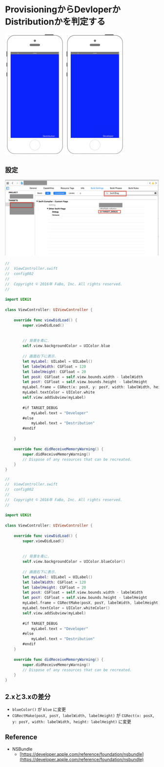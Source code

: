 # ProvisioningからDevloperかDistributionかを判定する　

![Preview config002](./img/config002.png)
![Preview config002_1](./img/config002_1.png)

## 設定

![Preview config002_2](./img/config002_2.png)

```swift fct_label="Swift 5.x/4.x/3.x"
//
//  ViewController.swift
//  config002
//
//  Copyright © 2016年 FaBo, Inc. All rights reserved.
//

import UIKit

class ViewController: UIViewController {
    
    override func viewDidLoad() {
        super.viewDidLoad()
        
        
        // 背景を青に.
        self.view.backgroundColor = UIColor.blue
        
        // 画面右下に表示.
        let myLabel: UILabel = UILabel()
        let labelWidth: CGFloat = 120
        let labelHeight: CGFloat = 20
        let posX: CGFloat = self.view.bounds.width - labelWidth
        let posY: CGFloat = self.view.bounds.height - labelHeight
        myLabel.frame = CGRect(x: posX, y: posY, width: labelWidth, height: labelHeight)
        myLabel.textColor = UIColor.white
        self.view.addSubview(myLabel)
        
        #if TARGET_DEBUG
            myLabel.text = "Developer"
        #else
            myLabel.text = "Destribution"
        #endif
        
    }
    
    override func didReceiveMemoryWarning() {
        super.didReceiveMemoryWarning()
        // Dispose of any resources that can be recreated.
    }
}

```

```swift fct_label="Swift 2.3"
//
//  ViewController.swift
//  config002
//
//  Copyright © 2016年 FaBo, Inc. All rights reserved.
//

import UIKit

class ViewController: UIViewController {

    override func viewDidLoad() {
        super.viewDidLoad()

        
        // 背景を青に.
        self.view.backgroundColor = UIColor.blueColor()
        
        // 画面右下に表示.
        let myLabel: UILabel = UILabel()
        let labelWidth: CGFloat = 120
        let labelHeight: CGFloat = 20
        let posX: CGFloat = self.view.bounds.width - labelWidth
        let posY: CGFloat = self.view.bounds.height - labelHeight
        myLabel.frame = CGRectMake(posX, posY, labelWidth, labelHeight)
        myLabel.textColor = UIColor.whiteColor()
        self.view.addSubview(myLabel)
        
        #if TARGET_DEBUG
            myLabel.text = "Developer"
        #else
            myLabel.text = "Destribution"
        #endif
    }

    override func didReceiveMemoryWarning() {
        super.didReceiveMemoryWarning()
        // Dispose of any resources that can be recreated.
    }
}


```

## 2.xと3.xの差分
* `blueColor()` が `blue` に変更
* `CGRectMake(posX, posY, labelWidth, labelHeight)` が `CGRect(x: posX, y: posY, width: labelWidth, height: labelHeight)` に変更

## Reference

* NSBundle
    * [https://developer.apple.com/reference/foundation/nsbundle](https://developer.apple.com/reference/foundation/nsbundle)

